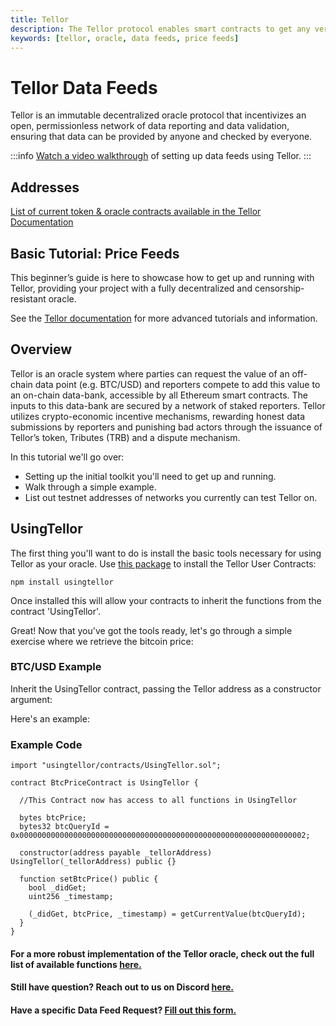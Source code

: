 ```yaml
---
title: Tellor
description: The Tellor protocol enables smart contracts to get any verifiable data onchain using a censorship-resistant network of reporters.
keywords: [tellor, oracle, data feeds, price feeds]
---
```


# Tellor Data Feeds

Tellor is an immutable decentralized oracle protocol that incentivizes an open, permissionless network of data reporting and data validation, ensuring that data can be provided by anyone and checked by everyone.

:::info
[Watch a video walkthrough](https://youtu.be/1UMa9TACx48) of setting up data feeds using Tellor. 
:::

## Addresses

[List of current token & oracle contracts available in the Tellor Documentation](https://docs.tellor.io/tellor/the-basics/contracts-reference#gnosis-chain)


## Basic Tutorial: Price Feeds

This beginner’s guide is here to showcase how to get up and running with Tellor, providing your project with a fully decentralized and censorship-resistant oracle. 

See the [Tellor documentation](https://docs.tellor.io/) for more advanced tutorials and information. 


## Overview 

Tellor is an oracle system where parties can request the value of an off-chain data point (e.g. BTC/USD) and reporters compete to add this value to an on-chain data-bank, accessible by all Ethereum smart contracts. The inputs to this data-bank are secured by a network of staked reporters. Tellor utilizes crypto-economic incentive mechanisms, rewarding honest data submissions by reporters and punishing bad actors through the issuance of Tellor’s token, Tributes (TRB) and a dispute mechanism.

In this tutorial we'll go over:

- Setting up the initial toolkit you'll need to get up and running.
- Walk through a simple example.
- List out testnet addresses of networks you currently can test Tellor on.

## UsingTellor

The first thing you'll want to do is install the basic tools necessary for using Tellor as your oracle. Use [this package](https://github.com/tellor-io/usingtellor) to install the Tellor User Contracts:

`npm install usingtellor`

Once installed this will allow your contracts to inherit the functions from the contract 'UsingTellor'.

Great! Now that you've got the tools ready, let's go through a simple exercise where we retrieve the bitcoin price:

### BTC/USD Example

Inherit the UsingTellor contract, passing the Tellor address as a constructor argument:

Here's an example:

### Example Code

```solidity
import "usingtellor/contracts/UsingTellor.sol";

contract BtcPriceContract is UsingTellor {

  //This Contract now has access to all functions in UsingTellor

  bytes btcPrice;
  bytes32 btcQueryId = 0x0000000000000000000000000000000000000000000000000000000000000002;

  constructor(address payable _tellorAddress) UsingTellor(_tellorAddress) public {}

  function setBtcPrice() public {
    bool _didGet;
    uint256 _timestamp;

    (_didGet, btcPrice, _timestamp) = getCurrentValue(btcQueryId);
  }
}
```

#### For a more robust implementation of the Tellor oracle, check out the full list of available functions [here.](https://github.com/tellor-io/usingtellor/blob/master/README.md)

#### Still have question? Reach out to us on Discord [here.](https://discord.gg/tellor) 

#### Have a specific Data Feed Request? [Fill out this form.](https://github.com/tellor-io/dataSpecs/issues/new?assignees=&labels=&template=new_query_type.yaml&title=%5BNew+Data+Request+Form%5D%3A+)

